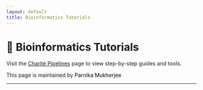 ```yaml
---
layout: default
title: Bioinformatics Tutorials
---
```


# 🔬 Bioinformatics Tutorials

Visit the [Charité Pipelines](./charite-infectious-diseases-pipelines/) page to view step-by-step guides and tools.

This page is maintained by <a href="mailto:parnika.mukherjee@charite.de" style="color: black; text-decoration: none;">Parnika Mukherjee</a>

---
